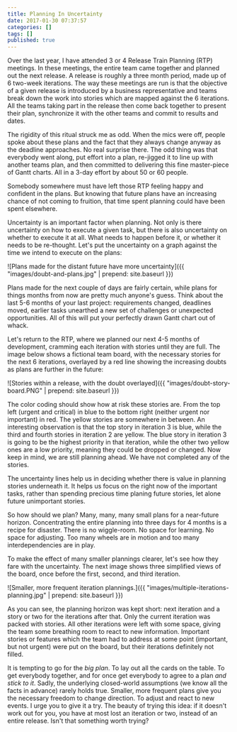 ```yaml
---
title: Planning In Uncertainty
date: 2017-01-30 07:37:57
categories: []
tags: []
published: true
---
```


Over the last year, I have attended 3 or 4 Release Train Planning (RTP) meetings. In these meetings, the entire team came together and planned out the next release. A release is roughly a three month period, made up of 6 two-week iterations. The way these meetings are run is that the objective of a given release is introduced by a business representative and teams break down the work into stories which are mapped against the 6 iterations. All the teams taking part in the release then come back together to present their plan, synchronize it with the other teams and commit to results and dates.

The rigidity of this ritual struck me as odd. When the mics were off, people spoke about these plans and the fact that they always change anyway as the deadline approaches. No real surprise there. The odd thing was that everybody went along, put effort into a plan, re-jigged it to line up with another teams plan, and then committed to delivering this fine master-piece of Gantt charts. All in a 3-day effort by about 50 or 60 people.

Somebody somewhere must have left those RTP feeling happy and confident in the plans. But knowing that future plans have an increasing chance of not coming to fruition, that time spent planning could have been spent elsewhere.

Uncertainty is an important factor when planning. Not only is there uncertainty on how to execute a given task, but there is also uncertainty on whether to execute it at all.
What needs to happen before it, or whether it needs to be re-thought. Let's put the uncertainty on a graph against the time we intend to execute on the plans:

![Plans made for the distant future have more uncertainty]({{ "images/doubt-and-plans.jpg" | prepend: site.baseurl }})

Plans made for the next couple of days are fairly certain, while plans for things months from now are pretty much anyone's guess.  Think about the last 5-6 months of your last project: requirements changed, deadlines moved, earlier tasks unearthed a new set of challenges or unexpected opportunities. All of this will put your perfectly drawn Gantt chart out of whack.

Let's return to the RTP, where we planned our next 4-5 months of development, cramming each iteration with stories until they are full. The image below shows a fictional team board, with the necessary stories for the next 6 iterations, overlayed by a red line showing the increasing doubts as plans are further in the future:

![Stories within a  release, with the doubt overlayed]({{ "images/doubt-story-board.PNG" | prepend: site.baseurl }})

The color coding should show how at risk these stories are. From the top left (urgent and critical) in blue to the bottom right (neither urgent nor important) in red. The yellow stories are somewhere in between. An interesting observation is that the top story in iteration 3 is blue, while the third and fourth stories in iteration 2 are yellow. The blue story in iteration 3 is going to be the highest priority in that iteration, while the other two yellow ones are a low priority, meaning they could be dropped or changed. Now keep in mind, we are still planning ahead. We have not completed any of the stories.

The uncertainty lines help us in deciding whether there is value in planning stories underneath it. It helps us focus on the right now of the important tasks, rather than spending precious time planing future stories, let alone future unimportant stories.

So how should we plan? Many, many, many small plans for a near-future horizon. Concentrating the entire planning into three days for 4 months is a recipe for disaster. There is no wiggle-room. No space for learning. No space for adjusting. Too many wheels are in motion and too many interdependencies are in play.

To make the effect of many smaller plannings clearer, let's see how they fare with the uncertainty. The next image shows three simplified views of the board, once before the first, second, and third iteration.

![Smaller, more frequent iteration plannings.]({{ "images/multiple-iterations-planning.jpg" | prepend: site.baseurl }})

As you can see, the planning horizon was kept short: next iteration and a story or two for the iterations after that. Only the current iteration was packed with stories. All other iterations were left with some space, giving the team some breathing room to react to new information. Important stories or features which the team had to address at some point (important, but not urgent) were put on the board, but their iterations definitely not filled.

It is tempting to go for the _big plan_. To lay out all the cards on the table. To get everybody together, and for once get everybody to agree to a plan _and stick to it_. Sadly, the underlying closed-world assumptions (we know all the facts in advance) rarely holds true. Smaller, more frequent plans give you the necessary freedom to change direction. To adjust and react to new events. I urge you to give it a try. The beauty of trying this idea: if it doesn't work out for you, you have at most lost an iteration or two, instead of an entire release. Isn't that something worth trying?

